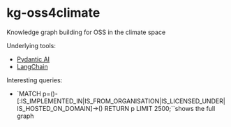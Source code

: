 # kg-oss4climate
Knowledge graph building for OSS in the climate space

Underlying tools:
- [Pydantic AI](https://ai.pydantic.dev/)
- [LangChain](https://python.langchain.com/docs/introduction/)


Interesting queries:

- `MATCH p=()-[:IS_IMPLEMENTED_IN|IS_FROM_ORGANISATION|IS_LICENSED_UNDER|IS_HOSTED_ON_DOMAIN]->() RETURN p LIMIT 2500;``shows the full graph
